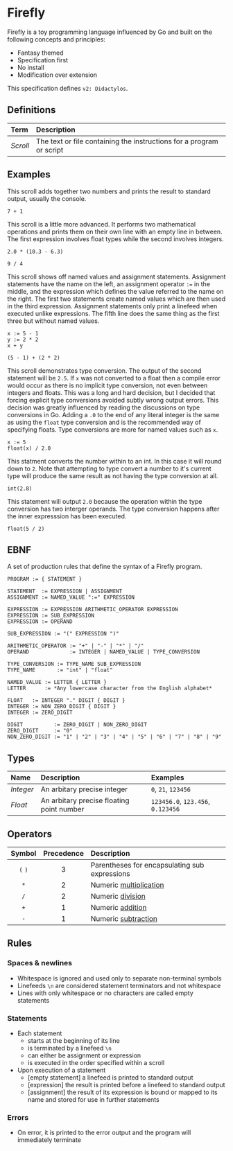 
# Firefly

Firefly is a toy programming language influenced by Go and built on the following concepts and principles:

- Fantasy themed
- Specification first
- No install
- Modification over extension

This specification defines `v2: Didactylos`.

## Definitions

| Term | Description |
| :--- | :--- |
| _Scroll_ | The text or file containing the instructions for a program or script |

## Examples

This scroll adds together two numbers and prints the result to standard output, usually the console.

```
7 + 1
```

This scroll is a little more advanced. It performs two mathematical operations and prints them on their own line with an empty line in between. The first expression involves float types while the second involves integers.

```
2.0 * (10.3 - 6.3)

9 / 4
```

This scroll shows off named values and assignment statements. Assignment statements have the name on the left, an assignment operator `:=` in the middle, and the expression which defines the value referred to the name on the right. The first two statements create named values which are then used in the third expression. Assignment statements only print a linefeed when executed unlike expressions. The fifth line does the same thing as the first three but without named values.

```
x := 5 - 1
y := 2 * 2
x + y

(5 - 1) + (2 * 2)
```

This scroll demonstrates type conversion. The output of the second statement will be `2.5`. If `x` was not converted to a float then a compile error would occur as there is no implicit type conversion, not even between integers and floats. This was a long and hard decision, but I decided that forcing explicit type conversions avoided subtly wrong output errors. This decision was greatly influenced by reading the discussions on type conversions in Go. Adding a `.0` to the end of any literal integer is the same as using the `float` type conversion and is the recommended way of specifying floats. Type conversions are more for named values such as `x`.

```
x := 5
float(x) / 2.0
```

This statment converts the number within to an int. In this case it will round down to `2`. Note that attempting to type convert a number to it's current type will produce the same result as not having the type conversion at all.

```
int(2.8)
```

This statement will output `2.0` because the operation within the type conversion has two interger operands. The type conversion happens after the inner expresssion has been executed.

```
float(5 / 2)
```

## EBNF

A set of production rules that define the syntax of a Firefly program.

```
PROGRAM := { STATEMENT }

STATEMENT  := EXPRESSION | ASSIGNMENT
ASSIGNMENT := NAMED_VALUE ":=" EXPRESSION

EXPRESSION := EXPRESSION ARITHMETIC_OPERATOR EXPRESSION
EXPRESSION := SUB_EXPRESSION
EXPRESSION := OPERAND

SUB_EXPRESSION := "(" EXPRESSION ")"

ARITHMETIC_OPERATOR := "+" | "-" | "*" | "/"
OPERAND             := INTEGER | NAMED_VALUE | TYPE_CONVERSION

TYPE_CONVERSION := TYPE_NAME SUB_EXPRESSION
TYPE_NAME       := "int" | "float"

NAMED_VALUE := LETTER { LETTER }
LETTER      := *Any lowercase character from the English alphabet*

FLOAT   := INTEGER "." DIGIT { DIGIT }
INTEGER := NON_ZERO_DIGIT { DIGIT }
INTEGER := ZERO_DIGIT

DIGIT          := ZERO_DIGIT | NON_ZERO_DIGIT
ZERO_DIGIT     := "0"
NON_ZERO_DIGIT := "1" | "2" | "3" | "4" | "5" | "6" | "7" | "8" | "9"
```

## Types

| Name | Description | Examples |
| :--- | :--- | :--- |
| _Integer_ | An arbitary precise integer | `0`, `21`, `123456` |
| _Float_ | An arbitary precise floating point number | `123456.0`, `123.456`, `0.123456` |

## Operators

| Symbol | Precedence | Description | 
| :---: | :---: | :--- |
| `(` `)` | 3 | Parentheses for encapsulating sub expressions |
| `*` | 2 | Numeric [multiplication](https://en.wikipedia.org/wiki/Multiplication) |
| `/` | 2 | Numeric [division](https://en.wikipedia.org/wiki/Division_(mathematics)) |
| `+` | 1 | Numeric [addition](https://en.wikipedia.org/wiki/Addition) |
| `-` | 1 | Numeric [subtraction](https://en.wikipedia.org/wiki/Subtraction) |

## Rules

### Spaces & newlines

- Whitespace is ignored and used only to separate non-terminal symbols
- Linefeeds `\n` are considered statement terminators and not whitespace
- Lines with only whitespace or no characters are called empty statements

### Statements

- Each statement
	- starts at the beginning of its line
	- is terminated by a linefeed `\n`
	- can either be assignment or expression
	- is executed in the order specified within a scroll
- Upon execution of a statement
	- [empty statement] a linefeed is printed to standard output
	- [expression] the result is printed before a linefeed to standard output
	- [assignment] the result of its expression is bound or mapped to its name and stored for use in further statements

### Errors

- On error, it is printed to the error output and the program will immediately terminate
